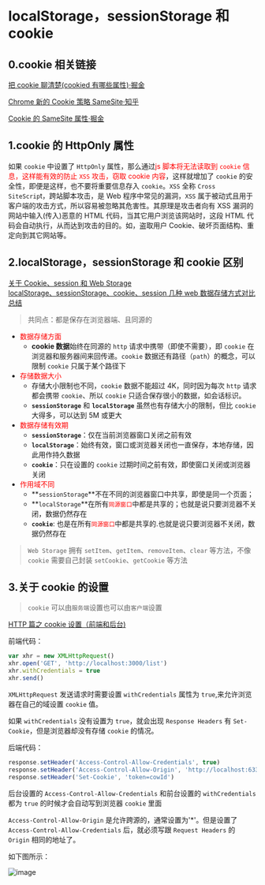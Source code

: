 <!--
 * @Description:
 * @Author: xiehuaqiang
 * @FilePath: /kaka-blog/src/docs/kaka/面试/localStorage&sessionStorage&cookie.md
 * @Date: 2021-08-24 17:07:30
 * @LastEditTime: 2021-08-24 17:18:11
-->

# localStorage，sessionStorage 和 cookie

## 0.cookie 相关链接

[把 cookie 聊清楚(cookied 有哪些属性)·掘金](https://juejin.im/post/59d1f59bf265da06700b0934)

[Chrome 新的 Cookie 策略 SameSite·知乎](https://zhuanlan.zhihu.com/p/103420328)

[Cookie 的 SameSite 属性·掘金](https://juejin.im/post/5e718ecc6fb9a07cda098c2d)

## 1.cookie 的 HttpOnly 属性

如果 `cookie` 中设置了 `HttpOnly` 属性，那么通过<span style='color: red'>js 脚本将无法读取到 `cookie` 信息，这样能有效的防止 `XSS` 攻击，窃取 cookie 内容</span>，这样就增加了 `cookie` 的安全性，即便是这样，也不要将重要信息存入 `cookie`。`XSS` 全称 `Cross SiteScrip`t，跨站脚本攻击，是 Web 程序中常见的漏洞，`XSS` 属于被动式且用于客户端的攻击方式，所以容易被忽略其危害性。其原理是攻击者向有 XSS 漏洞的网站中输入(传入)恶意的 HTML 代码，当其它用户浏览该网站时，这段 HTML 代码会自动执行，从而达到攻击的目的。如，盗取用户 Cookie、破坏页面结构、重定向到其它网站等。

## 2.localStorage，sessionStorage 和 cookie 区别

[关于 Cookie、session 和 Web Storage](https://juejin.im/post/5ad5b9116fb9a028e014fb19)  
[localStorage、sessionStorage、cookie、session 几种 web 数据存储方式对比总结](https://juejin.im/post/5dc2415e6fb9a04a5d586590)

> 共同点：都是保存在浏览器端、且同源的

- <span style='color: red'>数据存储方面</span>
  - **cookie 数据**始终在同源的 `http` 请求中携带（即使不需要），即 `cookie` 在浏览器和服务器间来回传递。`cookie` 数据还有路径（`path`）的概念，可以限制 `cookie` 只属于某个路径下
- <span style='color: red'>存储数据大小</span>
  - 存储大小限制也不同，`cookie` 数据不能超过 4K，同时因为每次 `http` 请求都会携带 `cookie`、所以 `cookie` 只适合保存很小的数据，如会话标识。
  - **`sessionStorage`** 和 **`localStorage`** 虽然也有存储大小的限制，但比 `cookie` 大得多，可以达到 5M 或更大
- <span style='color: red'>数据存储有效期</span>
  - **`sessionStorage`**：仅在当前浏览器窗口关闭之前有效
  - **`localStorage`**：始终有效，窗口或浏览器关闭也一直保存，本地存储，因此用作持久数据
  - **`cookie`**：只在设置的 `cookie` 过期时间之前有效，即使窗口关闭或浏览器关闭
- <span style='color: red'>作用域不同</span>
  - **`sessionStorage`**不在不同的浏览器窗口中共享，即使是同一个页面；
  - **`localStorage`**在所有<span style='color: red'>`同源窗口`</span>中都是共享的；也就是说只要浏览器不关闭，数据仍然存在
  - **`cookie`**: 也是在所有<span style='color: red'>`同源窗口`</span>中都是共享的.也就是说只要浏览器不关闭，数据仍然存在

> `Web Storage` 拥有 `setItem`、`getItem`、`removeItem`、`clear` 等方法，不像 `cookie` 需要自己封装 `setCookie`、`getCookie` 等方法

## 3.关于 cookie 的设置

> `cookie` 可以由`服务端`设置也可以由`客户端`设置

[HTTP 篇之 cookie 设置（前端和后台)](https://blog.csdn.net/cowshield/article/details/80841034)

前端代码：

```js
var xhr = new XMLHttpRequest()
xhr.open('GET', 'http://localhost:3000/list')
xhr.withCredentials = true
xhr.send()
```

`XMLHttpRequest` 发送请求时需要设置 `withCredentials` 属性为 `true`,来允许浏览器在自己的域设置 `cookie` 值。

如果 `withCredentials` 没有设置为 `true`，就会出现 `Response Headers` 有 `Set-Cookie`，但是浏览器却没有存储 `cookie` 的情况。

后端代码：

```js
response.setHeader('Access-Control-Allow-Credentials', true)
response.setHeader('Access-Control-Allow-Origin', 'http://localhost:63342')
response.setHeader('Set-Cookie', 'token=cowId')
```

后台设置的 `Access-Control-Allow-Credentials` 和前台设置的 `withCredentials` 都为 `true` 的时候才会自动写到浏览器 `cookie` 里面

`Access-Control-Allow-Origin` 是允许跨源的，通常设置为'\*'。但是设置了 `Access-Control-Allow-Credentials` 后，就必须写跟 `Request Headers` 的 `Origin` 相同的地址了。

如下图所示：

![image](https://upload-images.jianshu.io/upload_images/12297114-d4c049031041fba1.png?imageMogr2/auto-orient/strip%7CimageView2/2/w/640)
